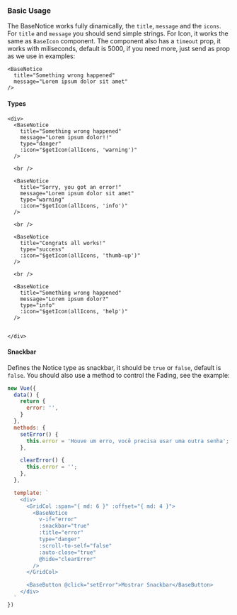 ### Basic Usage

The BaseNotice works fully dinamically, the `title`, `message` and the `icons`. For `title` and `message` you should send simple strings. For
Icon, it works the same as `BaseIcon` component.
The component also has a `timeout` prop, it works with miliseconds, default is 5000, if you need more, just send as prop as we use in examples:

```
<BaseNotice
  title="Something wrong happened"
  message="Lorem ipsum dolor sit amet"
/>
```
#### Types
```
<div>
  <BaseNotice
    title="Something wrong happened"
    message="Lorem ipsum dolor!!"
    type="danger"
    :icon="$getIcon(allIcons, 'warning')"
  />

  <br />

  <BaseNotice
    title="Sorry, you got an error!"
    message="Lorem ipsum dolor sit amet"
    type="warning"
    :icon="$getIcon(allIcons, 'info')"
  />

  <br />

  <BaseNotice
    title="Congrats all works!"
    type="success"
    :icon="$getIcon(allIcons, 'thumb-up')"
  />

  <br />

  <BaseNotice
    title="Something wrong happened"
    message="Lorem ipsum dolor?"
    type="info"
    :icon="$getIcon(allIcons, 'help')"
  />


</div>
```
#### Snackbar

Defines the Notice type as snackbar, it should be `true` or `false`, default is `false`.
You should also use a method to control the Fading, see the example:

```js
new Vue({
  data() {
    return {
      error: '',
    }
  },
  methods: {
    setError() {
      this.error = 'Houve um erro, você precisa usar uma outra senha';
    },

    clearError() {
      this.error = '';
    },
  },

  template: `
    <div>
      <GridCol :span="{ md: 6 }" :offset="{ md: 4 }">
        <BaseNotice
          v-if="error"
          :snackbar="true"
          :title="error"
          type="danger"
          :scroll-to-self="false"
          :auto-close="true"
          @hide="clearError"
        />
      </GridCol>

      <BaseButton @click="setError">Mostrar Snackbar</BaseButton>
    </div>
  `
})
```
